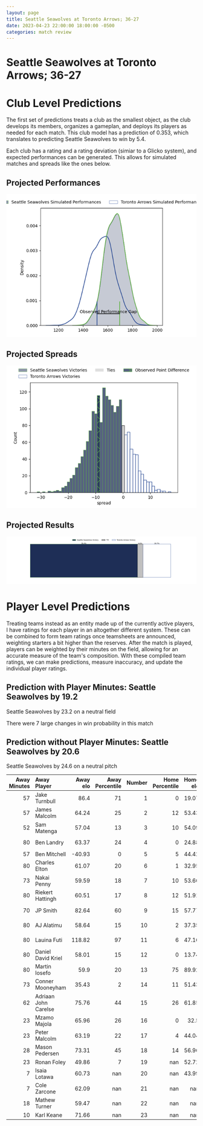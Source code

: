```yaml
---  
layout: page  
title: Seattle Seawolves at Toronto Arrows; 36-27  
date: 2023-04-23 22:00:00 18:00:00 -0500  
categories: match review  
---
```

# Seattle Seawolves at Toronto Arrows; 36-27

# Club Level Predictions


The first set of predictions treats a club as the smallest object, as the club develops its members, organizes a gameplan, and deploys its players as needed for each match. This club model has a prediction of 0.353, which translates to predicting Seattle Seawolves to win by 5.4.

Each club has a rating and a rating deviation (simiar to a Glicko system), and expected performances can be generated. This allows for simulated matches and spreads like the ones below.
## Projected Performances


![Projected Performances](plots/performances_2023-04-23-TorontoArrows-SeattleSeawolves.png)
## Projected Spreads


![Projected Spreads](plots/spreads_2023-04-23-TorontoArrows-SeattleSeawolves.png)
## Projected Results


![Projected Results](plots/resultbar_2023-04-23-TorontoArrows-SeattleSeawolves.png)
# Player Level Predictions


Treating teams instead as an entity made up of the currently active players, I have ratings for each player in an altogether different system. These can be combined to form team ratings once teamsheets are announced, weighting starters a bit higher than the reserves. After the match is played, players can be weighted by their minutes on the field, allowing for an accurate measure of the team's composition. With these compiled team ratings, we can make predictions, measure inaccuracy, and update the individual player ratings.
## Prediction with Player Minutes: Seattle Seawolves by 19.2


Seattle Seawolves by 23.2 on a neutral field

There were 7 large changes in win probability in this match
## Prediction without Player Minutes: Seattle Seawolves by 20.6


Seattle Seawolves by 24.6 on a neutral pitch



|   Away Minutes | Away Player          |   Away elo |   Away Percentile |   Number |   Home Percentile |   Home elo | Home Player      |   Home Minutes |
|---------------:|:---------------------|-----------:|------------------:|---------:|------------------:|-----------:|:-----------------|---------------:|
|             57 | Jake Turnbull        |      86.4  |                71 |        1 |                 0 |      19.07 | Lolani Faleiva   |             80 |
|             57 | James Malcolm        |      64.24 |                25 |        2 |                12 |      53.43 | Gene Syminton    |             73 |
|             52 | Sam Matenga          |      57.04 |                13 |        3 |                10 |      54.09 | Isaac Salmon     |             62 |
|             80 | Ben Landry           |      63.37 |                24 |        4 |                 0 |      24.88 | Adrian Wadden    |             62 |
|             57 | Ben Mitchell         |     -40.93 |                 0 |        5 |                 5 |      44.42 | Shay Kerry       |             80 |
|             80 | Charles Elton        |      61.07 |                20 |        6 |                 1 |      32.95 | Mason Flesch     |             80 |
|             73 | Nakai Penny          |      59.59 |                18 |        7 |                10 |      53.66 | Lucas Rumball    |             77 |
|             80 | Riekert Hattingh     |      60.51 |                17 |        8 |                12 |      51.91 | Mitch Eadie      |             80 |
|             70 | JP Smith             |      82.64 |                60 |        9 |                15 |      57.77 | Ross Braude      |             73 |
|             80 | AJ Alatimu           |      58.64 |                15 |       10 |                 2 |      37.35 | Shane O'Leary    |             80 |
|             80 | Lauina Futi          |     118.82 |                97 |       11 |                 6 |      47.16 | Dawson Fatoric   |             80 |
|             80 | Daniel David Kriel   |      58.01 |                15 |       12 |                 0 |      13.74 | Mitch Richardson |             80 |
|             80 | Martin Iosefo        |      59.9  |                20 |       13 |                75 |      89.92 | Fabian Goodall   |             80 |
|             73 | Conner Mooneyham     |      35.43 |                 2 |       14 |                11 |      51.43 | D'Shawn Bowen    |             80 |
|             62 | Adriaan John Carelse |      75.76 |                44 |       15 |                26 |      61.85 | Kobe Faust       |             80 |
|             23 | Mzamo Majola         |      65.96 |                26 |       16 |                 0 |      32.5  | Tyler Rowland    |             18 |
|             23 | Peter Malcolm        |      63.19 |                22 |       17 |                 4 |      44.04 | Michael Sheppard |             18 |
|             28 | Mason Pedersen       |      73.31 |                45 |       18 |                14 |      56.96 | Owain Ruttan     |              3 |
|             23 | Ronan Foley          |      49.86 |                 7 |       19 |               nan |      52.72 | Will Grant       |              7 |
|              7 | Isaia Lotawa         |      60.73 |               nan |       20 |               nan |      43.99 | Tyler Wong       |              7 |
|              7 | Cole Zarcone         |      62.09 |               nan |       21 |               nan |     nan    | nan              |            nan |
|             18 | Mathew Turner        |      59.47 |               nan |       22 |               nan |     nan    | nan              |            nan |
|             10 | Karl Keane           |      71.66 |               nan |       23 |               nan |     nan    | nan              |            nan |

